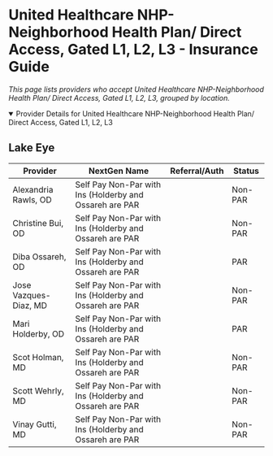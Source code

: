 # United Healthcare NHP-Neighborhood Health Plan/ Direct Access, Gated L1, L2, L3 - Insurance Guide

*This page lists providers who accept United Healthcare NHP-Neighborhood Health Plan/ Direct Access, Gated L1, L2, L3, grouped by location.*

<details open><summary>Provider Details for United Healthcare NHP-Neighborhood Health Plan/ Direct Access, Gated L1, L2, L3</summary>

## Lake Eye 

| Provider | NextGen Name | Referral/Auth | Status |
|----------|-------------|--------------|--------|
| Alexandria Rawls, OD | Self Pay Non-Par with Ins (Holderby and Ossareh are PAR |  | Non-PAR |
| Christine Bui, OD | Self Pay Non-Par with Ins (Holderby and Ossareh are PAR |  | Non-PAR |
| Diba Ossareh, OD | Self Pay Non-Par with Ins (Holderby and Ossareh are PAR |  | PAR |
| Jose Vazques-Diaz, MD | Self Pay Non-Par with Ins (Holderby and Ossareh are PAR |  | Non-PAR |
| Mari Holderby, OD | Self Pay Non-Par with Ins (Holderby and Ossareh are PAR |  | PAR |
| Scot Holman, MD | Self Pay Non-Par with Ins (Holderby and Ossareh are PAR |  | Non-PAR |
| Scott Wehrly, MD | Self Pay Non-Par with Ins (Holderby and Ossareh are PAR |  | Non-PAR |
| Vinay Gutti, MD | Self Pay Non-Par with Ins (Holderby and Ossareh are PAR |  | Non-PAR |

</details>

